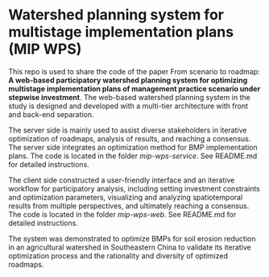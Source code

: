 # Watershed planning system for multistage implementation plans (MIP WPS)

This repo is used to share the code of the paper From scenario to roadmap: **A web-based participatory watershed planning system for optimizing multistage implementation plans of management practice scenario under stepwise investment**. The web-based watershed planning system in the study is designed and developed with a multi-tier architecture with front and back-end separation. 

The server side is mainly used to assist diverse stakeholders in iterative optimization of roadmaps, analysis of results, and reaching a consensus. The server side integrates an optimization method for BMP implementation plans. The code is located in the folder *mip-wps-service*. See README.md for detailed instructions.

The client side constructed a user-friendly interface and an iterative workflow for participatory analysis, including setting investment constraints and optimization parameters, visualizing and analyzing spatiotemporal results from multiple perspectives, and ultimately reaching a consensus. The code is located in the folder *mip-wps-web*. See README.md for detailed instructions.

The system was demonstrated to optimize BMPs for soil erosion reduction in an agricultural watershed in Southeastern China to validate its iterative optimization process and the rationality and diversity of optimized roadmaps.
